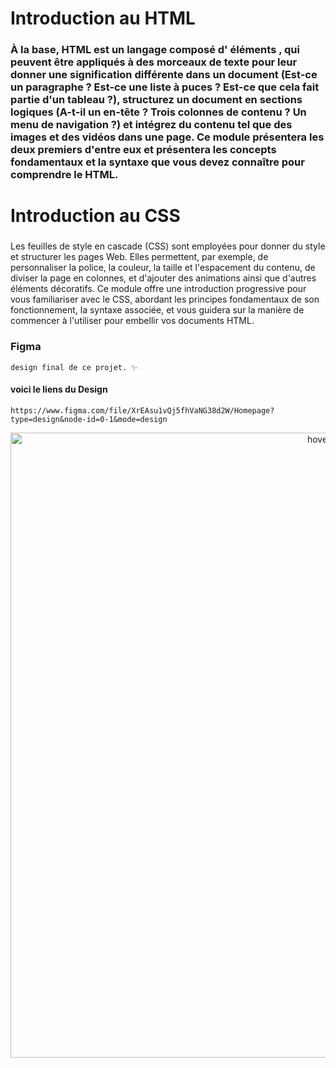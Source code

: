 # Introduction au HTML
### À la base, HTML est un langage composé d' éléments , qui peuvent être appliqués à des morceaux de texte pour leur donner une signification différente dans un document (Est-ce un paragraphe ? Est-ce une liste à puces ? Est-ce que cela fait partie d'un tableau ?), structurez un document en sections logiques (A-t-il un en-tête ? Trois colonnes de contenu ? Un menu de navigation ?) et intégrez du contenu tel que des images et des vidéos dans une page. Ce module présentera les deux premiers d'entre eux et présentera les concepts fondamentaux et la syntaxe que vous devez connaître pour comprendre le HTML.

# Introduction au CSS
### 
Les feuilles de style en cascade (CSS) sont employées pour donner du style et structurer les pages Web. Elles permettent, par exemple, de personnaliser la police, la couleur, la taille et l'espacement du contenu, de diviser la page en colonnes, et d'ajouter des animations ainsi que d'autres éléments décoratifs. Ce module offre une introduction progressive pour vous familiariser avec le CSS, abordant les principes fondamentaux de son fonctionnement, la syntaxe associée, et vous guidera sur la manière de commencer à l'utiliser pour embellir vos documents HTML.
### Figma
```
design final de ce projet. ✨
```
#### voici le liens du Design
```
https://www.figma.com/file/XrEAsu1vQj5fhVaNG38d2W/Homepage?type=design&node-id=0-1&mode=design
```

<p align="center">
  <img src="https://samdaph.com/portfolio/figma.jpg" width="1000" title="hover text">
</p>
